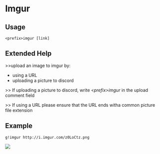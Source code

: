 # Imgur

## Usage

```text
<prefix>imgur [link]
```

## Extended Help

&gt;&gt;upload an image to imgur by:

* using a URL
* uploading a picture to discord

&gt;&gt; If uploading a picture to discord, write &lt;_prefix&gt;imgur_ in the upload comment field

&gt;&gt; If using a URL please ensure that the URL ends witha common picture file extension

## Example

```text
g!imgur http://i.imgur.com/z0LoCtz.png
```

![](https://cdn.discordapp.com/attachments/282295514727448587/358946673679925260/image.png)

